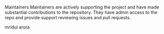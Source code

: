 Maintainers 
Maintainers are actively supporting the project and have made substantial contributions to the repository.
They have admin access to the repo and provide support reviewing issues and pull requests.

mridul arora

